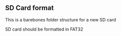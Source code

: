 ## SD Card format

This is a barebones folder structure for a new SD card

SD card should be formatted in FAT32
